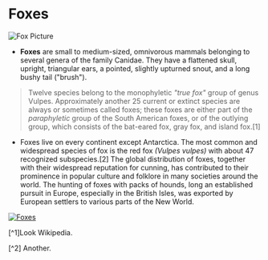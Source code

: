 # Foxes

![Fox Picture](https://i.pinimg.com/564x/c3/cc/e1/c3cce17638364d2e390224ef77fb03bb.jpg)

* **Foxes** are small to medium-sized, omnivorous mammals belonging to several genera of the family Canidae. They have a flattened skull, upright, triangular ears, a pointed, slightly upturned snout, and a long bushy tail ("brush").

> Twelve species belong to the monophyletic *"true fox"* group of genus Vulpes. Approximately another 25 current or extinct species are always or sometimes called foxes; these foxes are either part of the *paraphyletic* group of the South American foxes, or of the outlying group, which consists of the bat-eared fox, gray fox, and island fox.[1]

* Foxes live on every continent except Antarctica. The most common and widespread species of fox is the red fox *(Vulpes vulpes)* with about 47 recognized subspecies.[2] The global distribution of foxes, together with their widespread reputation for cunning, has contributed to their prominence in popular culture and folklore in many societies around the world. The hunting of foxes with packs of hounds, long an established pursuit in Europe, especially in the British Isles, was exported by European settlers to various parts of the New World.

[![Foxes](https://i.ytimg.com/vi/bD0mresKnTY/maxresdefault.jpg)](https://www.youtube.com/watch?v=6RKQAu28W4A)

[^1]Look Wikipedia.

[^2] Another.